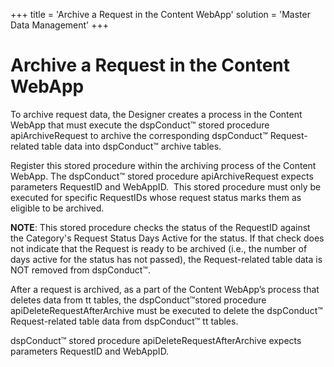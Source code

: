 +++
title = 'Archive a Request in the Content WebApp'
solution = 'Master Data Management'
+++

# Archive a Request in the Content WebApp

To archive request data, the Designer creates a process in the Content
WebApp that must execute the dspConduct™ stored procedure
apiArchiveRequest to archive the corresponding dspConduct™
Request-related table data into dspConduct™ archive tables.

Register this stored procedure within the archiving process of the
Content WebApp. The dspConduct™ stored procedure apiArchiveRequest
expects parameters RequestID and WebAppID.  This stored procedure must
only be executed for specific RequestIDs whose request status marks them
as eligible to be
archived.

<span style="font-weight: bold;" data-xmlns="http://www.w3.org/1999/xhtml">NOTE</span>:
This stored procedure checks the status of the RequestID against the
Category's Request Status Days Active for the status. If that check does
not indicate that the Request is ready to be archived (i.e., the number
of days active for the status has not passed), the Request-related table
data is NOT removed from dspConduct™.

After a request is archived, as a part of the Content WebApp’s process
that deletes data from tt tables, the dspConduct™stored procedure
apiDeleteRequestAfterArchive must be executed to delete the dspConduct™
Request-related table data from dspConduct™ tt tables.

dspConduct™ stored procedure apiDeleteRequestAfterArchive expects
parameters RequestID and WebAppID.
